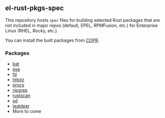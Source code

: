 ## el-rust-pkgs-spec

This repository hosts `spec` files for building selected Rust packages
that are not included in major repos (default, EPEL, RPMFusion, etc.)
for Enterprise Linux (RHEL, Rocky, etc.).

You can install the built packages from [COPR](https://copr.fedorainfracloud.org/coprs/cyqsimon/el-rust-pkgs).

### Packages

- [bat](https://github.com/sharkdp/bat)
- [exa](https://github.com/ogham/exa)
- [fd](https://github.com/sharkdp/fd)
- [httplz](https://github.com/thecoshman/http)
- [procs](https://github.com/dalance/procs)
- [ripgrep](https://github.com/BurntSushi/ripgrep)
- [rustscan](https://github.com/RustScan/RustScan)
- [sd](https://github.com/chmln/sd)
- [tealdeer](https://github.com/dbrgn/tealdeer)
- More to come
